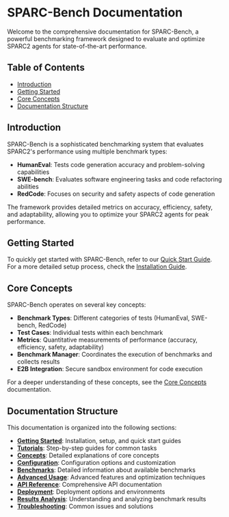 # SPARC-Bench Documentation

Welcome to the comprehensive documentation for SPARC-Bench, a powerful benchmarking framework designed to evaluate and optimize SPARC2 agents for state-of-the-art performance.

## Table of Contents

- [Introduction](#introduction)
- [Getting Started](#getting-started)
- [Core Concepts](#core-concepts)
- [Documentation Structure](#documentation-structure)

## Introduction

SPARC-Bench is a sophisticated benchmarking system that evaluates SPARC2's performance using multiple benchmark types:

- **HumanEval**: Tests code generation accuracy and problem-solving capabilities
- **SWE-bench**: Evaluates software engineering tasks and code refactoring abilities
- **RedCode**: Focuses on security and safety aspects of code generation

The framework provides detailed metrics on accuracy, efficiency, safety, and adaptability, allowing you to optimize your SPARC2 agents for peak performance.

## Getting Started

To quickly get started with SPARC-Bench, refer to our [Quick Start Guide](./getting-started/quick-start.md). For a more detailed setup process, check the [Installation Guide](./getting-started/installation.md).

## Core Concepts

SPARC-Bench operates on several key concepts:

- **Benchmark Types**: Different categories of tests (HumanEval, SWE-bench, RedCode)
- **Test Cases**: Individual tests within each benchmark
- **Metrics**: Quantitative measurements of performance (accuracy, efficiency, safety, adaptability)
- **Benchmark Manager**: Coordinates the execution of benchmarks and collects results
- **E2B Integration**: Secure sandbox environment for code execution

For a deeper understanding of these concepts, see the [Core Concepts](./concepts/core-concepts.md) documentation.

## Documentation Structure

This documentation is organized into the following sections:

- [**Getting Started**](./getting-started/): Installation, setup, and quick start guides
- [**Tutorials**](./tutorials/): Step-by-step guides for common tasks
- [**Concepts**](./concepts/): Detailed explanations of core concepts
- [**Configuration**](./configuration/): Configuration options and customization
- [**Benchmarks**](./benchmarks/): Detailed information about available benchmarks
- [**Advanced Usage**](./advanced/): Advanced features and optimization techniques
- [**API Reference**](./api/): Comprehensive API documentation
- [**Deployment**](./deployment/): Deployment options and environments
- [**Results Analysis**](./results/): Understanding and analyzing benchmark results
- [**Troubleshooting**](./troubleshooting/): Common issues and solutions
